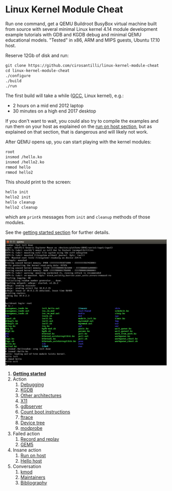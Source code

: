 # Linux Kernel Module Cheat

Run one command, get a QEMU Buildroot BusyBox virtual machine built from source with several minimal Linux kernel 4.14 module development example tutorials with GDB and KGDB debug and minimal QEMU educational models. "Tested" in x86, ARM and MIPS guests, Ubuntu 17.10 host.

Reserve 12Gb of disk and run:

    git clone https://github.com/cirosantilli/linux-kernel-module-cheat
    cd linux-kernel-module-cheat
    ./configure
    ./build
    ./run

The first build will take a while ([GCC](https://stackoverflow.com/questions/10833672/buildroot-environment-with-host-toolchain), Linux kernel), e.g.:

- 2 hours on a mid end 2012 laptop
- 30 minutes on a high end 2017 desktop

If you don't want to wait, you could also try to compile the examples and run them on your host as explained on the [run on host section](run-on-host.md), but as explained on that section, that is dangerous and will likely not work.

After QEMU opens up, you can start playing with the kernel modules:

    root
    insmod /hello.ko
    insmod /hello2.ko
    rmmod hello
    rmmod hello2

This should print to the screen:

    hello init
    hello2 init
    hello cleanup
    hello2 cleanup

which are `printk` messages from `init` and `cleanup` methods of those modules.

See the [getting started section](getting-started.md) for further details.

![](screenshot.png)

1.  [**Getting started**](getting-started.md)
1.  Action
    1.  [Debugging](debugging.md)
    1.  [KGDB](kgdb.md)
    1.  [Other architectures](other-architectures.md)
    1.  [X11](x11.md)
    1.  [gdbserver](gdbserver.md)
    1.  [Count boot instructions](count-boot-instructions.md)
    1.  [ftrace](ftrace.md)
    1.  [Device tree](device-tree.md)
    1.  [modprobe](modprobe.md)
1.  Failed action
    1.  [Record and replay](record-and-replay.md)
    1.  [GEM5](gem5.md)
1.  Insane action
    1.  [Run on host](run-on-host.md)
    1.  [Hello host](hello_host/)
1.  Conversation
    1.  [kmod](kmod.md)
    1.  [Maintainers](maintainers.md)
    1.  [Bibliography](bibliography.md)
